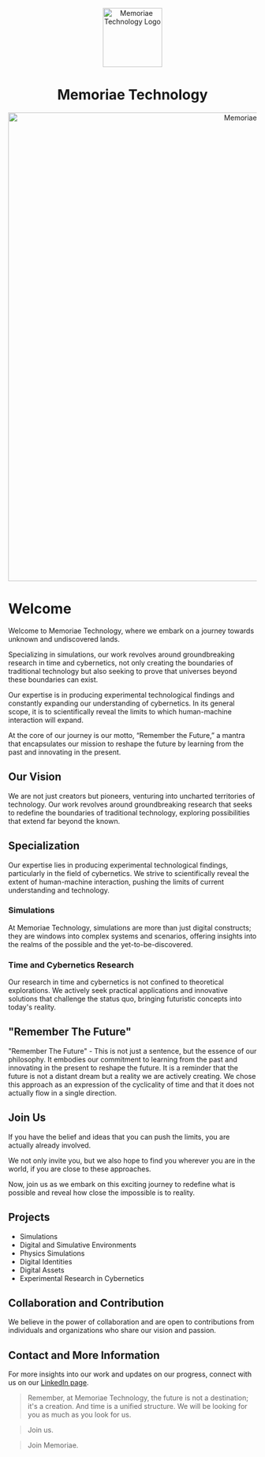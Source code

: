 <p align="center">
  <img src="https://github.com/Memoriae-Technology/.github/assets/81470496/3492fc7b-70cc-49ad-b83e-a35cc406d054" width="120" alt="Memoriae Technology Logo"/>
</p>

<h1 align="center">
  Memoriae Technology
</h1>

<p align="center">
  <img src="https://github.com/Memoriae-Technology/.github/assets/81470496/0f2a50a7-fa3d-492a-9925-69549e5f0819" width="950" alt="Memoriae-AE"/>
</p>

# Welcome

Welcome to Memoriae Technology, where we embark on a journey towards unknown and undiscovered lands.

Specializing in simulations, our work revolves around groundbreaking research in time and cybernetics, not only creating the boundaries of traditional technology but also seeking to prove that universes beyond these boundaries can exist.

Our expertise is in producing experimental technological findings and constantly expanding our understanding of cybernetics. In its general scope, it is to scientifically reveal the limits to which human-machine interaction will expand.

At the core of our journey is our motto, “Remember the Future,” a mantra that encapsulates our mission to reshape the future by learning from the past and innovating in the present.

## Our Vision

We are not just creators but pioneers, venturing into uncharted territories of technology. Our work revolves around groundbreaking research that seeks to redefine the boundaries of traditional technology, exploring possibilities that extend far beyond the known.

## Specialization

Our expertise lies in producing experimental technological findings, particularly in the field of cybernetics. We strive to scientifically reveal the extent of human-machine interaction, pushing the limits of current understanding and technology. 

### Simulations

At Memoriae Technology, simulations are more than just digital constructs; they are windows into complex systems and scenarios, offering insights into the realms of the possible and the yet-to-be-discovered.

### Time and Cybernetics Research

Our research in time and cybernetics is not confined to theoretical explorations. We actively seek practical applications and innovative solutions that challenge the status quo, bringing futuristic concepts into today's reality.

## "Remember The Future"

"Remember The Future" - This is not just a sentence, but the essence of our philosophy. It embodies our commitment to learning from the past and innovating in the present to reshape the future. It is a reminder that the future is not a distant dream but a reality we are actively creating. We chose this approach as an expression of the cyclicality of time and that it does not actually flow in a single direction.

## Join Us

If you have the belief and ideas that you can push the limits, you are actually already involved.

We not only invite you, but we also hope to find you wherever you are in the world, if you are close to these approaches.

Now, join us as we embark on this exciting journey to redefine what is possible and reveal how close the impossible is to reality.

## Projects

- Simulations
- Digital and Simulative Environments
- Physics Simulations
- Digital Identities
- Digital Assets
- Experimental Research in Cybernetics

## Collaboration and Contribution

We believe in the power of collaboration and are open to contributions from individuals and organizations who share our vision and passion.

## Contact and More Information

For more insights into our work and updates on our progress, connect with us on our [LinkedIn page](https://www.linkedin.com/company/memoriae-technology).



> Remember, at Memoriae Technology, the future is not a destination; it's a creation. And time is a unified structure. We will be looking for you as much as you look for us.

> Join us.

> Join Memoriae.
